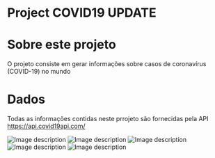# Project COVID19 UPDATE


# Sobre este projeto
O projeto consiste em gerar informações sobre casos de coronavírus (COVID-19) no mundo

# Dados
Todas as informações contidas neste prrojeto são fornecidas pela API https://api.covid19api.com/

![Image description](https://raw.githubusercontent.com/Antoniocfilho/Project_COVID19_UPDATE/master/Image_Proj/1.png)
![Image description](https://raw.githubusercontent.com/Antoniocfilho/Project_COVID19_UPDATE/master/Image_Proj/2.png)
![Image description](https://raw.githubusercontent.com/Antoniocfilho/Project_COVID19_UPDATE/master/Image_Proj/3.png)
![Image description](https://raw.githubusercontent.com/Antoniocfilho/Project_COVID19_UPDATE/master/Image_Proj/4.png)
![Image description](https://raw.githubusercontent.com/Antoniocfilho/Project_COVID19_UPDATE/master/Image_Proj/5.png)
